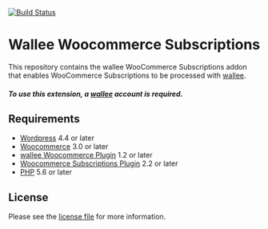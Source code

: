 [![Build Status](https://travis-ci.org/wallee-payment/woocommerce-subscription.svg?branch=master)](https://travis-ci.org/wallee-payment/woocommerce-subscription)

# Wallee Woocommerce Subscriptions
This repository contains the wallee WooCommerce Subscriptions addon that enables WooCommerce Subscriptions to be processed with [wallee](https://www.wallee.com).

##### To use this extension, a [wallee](https://www.wallee.com) account is required.

## Requirements

* [Wordpress](https://wordpress.org/) 4.4 or later
* [Woocommerce](https://woocommerce.com/) 3.0 or later
* [wallee Woocommerce Plugin](../../../woocommerce/) 1.2 or later
* [Woocommerce Subscriptions Plugin](https://woocommerce.com/products/woocommerce-subscriptions/) 2.2 or later
* [PHP](http://php.net/) 5.6 or later

## License

Please see the [license file](https://github.com/wallee-payment/woocommerce-subscription/blob/1.0.8/LICENSE) for more information.

